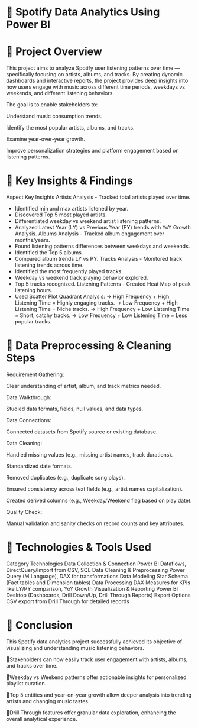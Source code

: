 
# 🎵 Spotify Data Analytics Using Power BI
# 🔹 Project Overview
This project aims to analyze Spotify user listening patterns over time — specifically focusing on artists, albums, and tracks. By creating dynamic dashboards and interactive reports, the project provides deep insights into how users engage with music across different time periods, weekdays vs weekends, and different listening behaviors.

The goal is to enable stakeholders to:

Understand music consumption trends.

Identify the most popular artists, albums, and tracks.

Examine year-over-year growth.

Improve personalization strategies and platform engagement based on listening patterns.

# 🔹 Key Insights & Findings

Aspect	Key Insights
Artists Analysis	- Tracked total artists played over time.
- Identified min and max artists listened by year.
- Discovered Top 5 most played artists.
- Differentiated weekday vs weekend artist listening patterns.
- Analyzed Latest Year (LY) vs Previous Year (PY) trends with YoY Growth Analysis.
Albums Analysis	- Tracked album engagement over months/years.
- Found listening patterns differences between weekdays and weekends.
- Identified the Top 5 albums.
- Compared album trends LY vs PY.
Tracks Analysis	- Monitored track listening trends across time.
- Identified the most frequently played tracks.
- Weekday vs weekend track playing behavior explored.
- Top 5 tracks recognized.
Listening Patterns	- Created Heat Map of peak listening hours.
- Used Scatter Plot Quadrant Analysis:
→ High Frequency + High Listening Time = Highly engaging tracks.
→ Low Frequency + High Listening Time = Niche tracks.
→ High Frequency + Low Listening Time = Short, catchy tracks.
→ Low Frequency + Low Listening Time = Less popular tracks.
# 🔹 Data Preprocessing & Cleaning Steps
Requirement Gathering:

Clear understanding of artist, album, and track metrics needed.

Data Walkthrough:

Studied data formats, fields, null values, and data types.

Data Connections:

Connected datasets from Spotify source or existing database.

Data Cleaning:

Handled missing values (e.g., missing artist names, track durations).

Standardized date formats.

Removed duplicates (e.g., duplicate song plays).

Ensured consistency across text fields (e.g., artist names capitalization).

Created derived columns (e.g., Weekday/Weekend flag based on play date).

Quality Check:

Manual validation and sanity checks on record counts and key attributes.

# 🔹 Technologies & Tools Used

Category	Technologies
Data Collection & Connection	Power BI Dataflows, DirectQuery/Import from CSV, SQL
Data Cleaning & Preprocessing	Power Query (M Language), DAX for transformations
Data Modeling	Star Schema (Fact tables and Dimension tables)
Data Processing	DAX Measures for KPIs like LY/PY comparison, YoY Growth
Visualization & Reporting	Power BI Desktop (Dashboards, Drill Down/Up, Drill Through Reports)
Export Options	CSV export from Drill Through for detailed records
# 🔹 Conclusion
This Spotify data analytics project successfully achieved its objective of visualizing and understanding music listening behaviors.

🔹Stakeholders can now easily track user engagement with artists, albums, and tracks over time.

🔹Weekday vs Weekend patterns offer actionable insights for personalized playlist curation.

🔹Top 5 entities and year-on-year growth allow deeper analysis into trending artists and changing music tastes.

🔹Drill Through features offer granular data exploration, enhancing the overall analytical experience.
